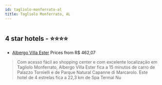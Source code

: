 ```yaml
---
id: tagliolo-monferrato-al
title: Tagliolo Monferrato, AL
---
```


<center><img src="https://i.travelapi.com/hotels/11000000/10350000/10350000/10349968/ba901ccb_z.jpg" alt="" /></center>


##  4 star hotels - ⭐️⭐️⭐️⭐️

-    [Albergo Villa Ester](https://www.hurb.com/br/aud/https://www.hurb.com/br/hotels/tagliolo-monferrato/albergo-villa-ester-HT-I2BI?cmp=18055) Prices from R$ 462,07
   > Com acesso fácil ao shopping center e com excelente localização em Tagliolo Monferrato, Albergo Villa Ester fica a 15 minutos de carro de Palazzo Tornielli e de Parque Natural Capanne di Marcarolo.  Este hotel de 4 estrelas fica a 22,3 km de Spa Termal Nu
